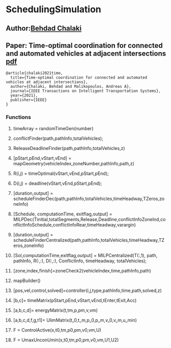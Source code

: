 # SchedulingSimulation
## Author:[Behdad Chalaki](https://sites.udel.edu/bchalaki/)
## Paper: Time-optimal coordination for connected and automated vehicles at adjacent intersections [pdf](https://doi.org/10.1109/TITS.2021.3123479)
```
@article{chalaki2021time,
  title={Time-optimal coordination for connected and automated vehicles at adjacent intersections},
  author={Chalaki, Behdad and Malikopoulos, Andreas A},
  journal={IEEE Transactions on Intelligent Transportation Systems},
  year={2021},
  publisher={IEEE}
}
```
### Functions

1. timeArray = randomTimeGen(number) 

2. conflictFinder(path,pathInfo,totalVehicles);

3. ReleaseDeadlineFinder(path,pathInfo,totalVehicles,z)

4. [pStart,pEnd,vStart,vEnd] = mapGeometry(vehicleIndex,zoneNumber,pathInfo,path,z)

5. R(i,j) = timeOptimal(vStart,vEnd,pStart,pEnd);

6. D(i,j) = deadline(vStart,vEnd,pStart,pEnd);

7. [duration,output] = scheduleFinderDec(path,pathInfo,totalVehicles,timeHeadway,TZeros,zoneInfo)

8. [Schedule, computationTime, exitflag,output] = MILPDec(Tinitial,totalSegments,Release,Deadline,conflictInfoZoneInd,conflictInfoSchedule,conflictInfoRear,timeHeadway,varargin) 

9. [duration,output] = scheduleFinderCentralized(path,pathInfo,totalVehicles,timeHeadway,TZeros,zoneInfo)

10. [Sol,computationTime,exitflag,output] = MILPCentralized(T(:,1), path, pathInfo, R(:,:), D(:,:), ConflictInfo, timeHeadway, totalVehicles);

11. [zone,index,finish]=zoneCheck2(vehicleIndex,time,pathInfo,path)

12.  mapBuilder()

13. [pos,vel,control,solved]=controller(i,j,type,pathInfo,time,path,solved,z)

14. [b,c]= timeMatrix(pStart,pEnd,vStart,vEnd,tEnter,tExit,Acc)

15. [a,b,c,d]= energyMatrix(t,tm,p,pm,v,vm)

16. [a,b,c,d,f,g,t1]= UlimMatrix(t_0,t_m,p_0,p_m,v_0,v_m,u_min)

17. F = ControlActive(x,t0,tm,p0,pm,v0,vm,U)

18. F = UmaxUnconUmin(x,t0,tm,p0,pm,v0,vm,U1,U2)

